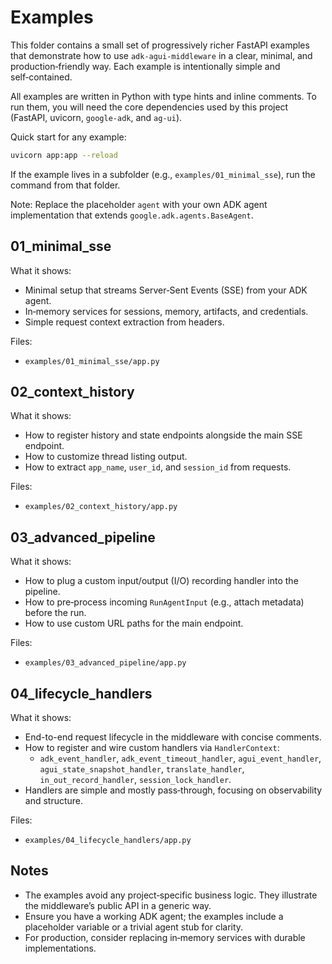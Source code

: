 # Examples

This folder contains a small set of progressively richer FastAPI examples that demonstrate how to use `adk-agui-middleware` in a clear, minimal, and production‑friendly way. Each example is intentionally simple and self‑contained.

All examples are written in Python with type hints and inline comments. To run them, you will need the core dependencies used by this project (FastAPI, uvicorn, `google-adk`, and `ag-ui`).

Quick start for any example:

```bash
uvicorn app:app --reload
```

If the example lives in a subfolder (e.g., `examples/01_minimal_sse`), run the command from that folder.

Note: Replace the placeholder `agent` with your own ADK agent implementation that extends `google.adk.agents.BaseAgent`.

## 01_minimal_sse

What it shows:
- Minimal setup that streams Server‑Sent Events (SSE) from your ADK agent.
- In‑memory services for sessions, memory, artifacts, and credentials.
- Simple request context extraction from headers.

Files:
- `examples/01_minimal_sse/app.py`

## 02_context_history

What it shows:
- How to register history and state endpoints alongside the main SSE endpoint.
- How to customize thread listing output.
- How to extract `app_name`, `user_id`, and `session_id` from requests.

Files:
- `examples/02_context_history/app.py`

## 03_advanced_pipeline

What it shows:
- How to plug a custom input/output (I/O) recording handler into the pipeline.
- How to pre‑process incoming `RunAgentInput` (e.g., attach metadata) before the run.
- How to use custom URL paths for the main endpoint.

Files:
- `examples/03_advanced_pipeline/app.py`

## 04_lifecycle_handlers

What it shows:
- End-to-end request lifecycle in the middleware with concise comments.
- How to register and wire custom handlers via `HandlerContext`:
  - `adk_event_handler`, `adk_event_timeout_handler`, `agui_event_handler`,
    `agui_state_snapshot_handler`, `translate_handler`, `in_out_record_handler`, `session_lock_handler`.
- Handlers are simple and mostly pass‑through, focusing on observability and structure.

Files:
- `examples/04_lifecycle_handlers/app.py`

## Notes

- The examples avoid any project‑specific business logic. They illustrate the middleware’s public API in a generic way.
- Ensure you have a working ADK agent; the examples include a placeholder variable or a trivial agent stub for clarity.
- For production, consider replacing in‑memory services with durable implementations.
